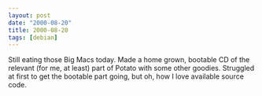 ```yaml
---
layout: post
date: "2000-08-20"
title: 2000-08-20
tags: [debian]
---
```

Still eating those Big Macs today. Made a home grown, bootable CD
of the relevant (for me, at least) part of Potato with some other
goodies. Struggled at first to get the bootable part going, but oh,
how I love available source code.
